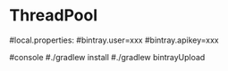 # ThreadPool

#local.properties:
#bintray.user=xxx
#bintray.apikey=xxx

#console
#./gradlew install
#./gradlew bintrayUpload